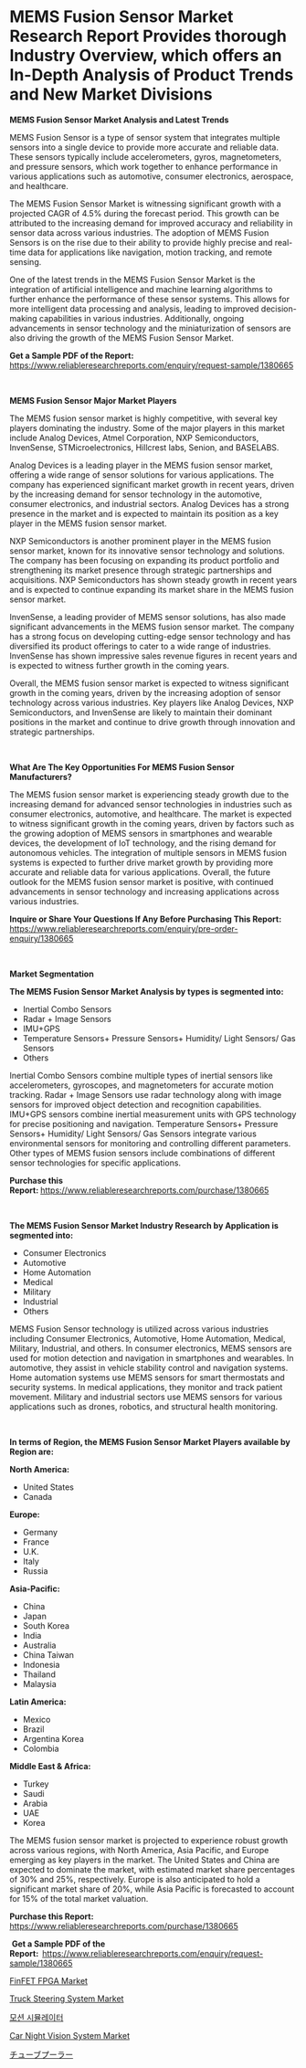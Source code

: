 <p><h1>MEMS Fusion Sensor Market Research Report Provides thorough Industry Overview, which offers an In-Depth Analysis of Product Trends and New Market Divisions</h1></p><p><strong>MEMS Fusion Sensor Market Analysis and Latest Trends</strong></p>
<p><p>MEMS Fusion Sensor is a type of sensor system that integrates multiple sensors into a single device to provide more accurate and reliable data. These sensors typically include accelerometers, gyros, magnetometers, and pressure sensors, which work together to enhance performance in various applications such as automotive, consumer electronics, aerospace, and healthcare.</p><p>The MEMS Fusion Sensor Market is witnessing significant growth with a projected CAGR of 4.5% during the forecast period. This growth can be attributed to the increasing demand for improved accuracy and reliability in sensor data across various industries. The adoption of MEMS Fusion Sensors is on the rise due to their ability to provide highly precise and real-time data for applications like navigation, motion tracking, and remote sensing.</p><p>One of the latest trends in the MEMS Fusion Sensor Market is the integration of artificial intelligence and machine learning algorithms to further enhance the performance of these sensor systems. This allows for more intelligent data processing and analysis, leading to improved decision-making capabilities in various industries. Additionally, ongoing advancements in sensor technology and the miniaturization of sensors are also driving the growth of the MEMS Fusion Sensor Market.</p></p>
<p><strong>Get a Sample PDF of the Report:&nbsp;</strong> <a href="https://www.reliableresearchreports.com/enquiry/request-sample/1380665">https://www.reliableresearchreports.com/enquiry/request-sample/1380665</a></p>
<p>&nbsp;</p>
<p><strong>MEMS Fusion Sensor Major Market Players</strong></p>
<p><p>The MEMS fusion sensor market is highly competitive, with several key players dominating the industry. Some of the major players in this market include Analog Devices, Atmel Corporation, NXP Semiconductors, InvenSense, STMicroelectronics, Hillcrest labs, Senion, and BASELABS.</p><p>Analog Devices is a leading player in the MEMS fusion sensor market, offering a wide range of sensor solutions for various applications. The company has experienced significant market growth in recent years, driven by the increasing demand for sensor technology in the automotive, consumer electronics, and industrial sectors. Analog Devices has a strong presence in the market and is expected to maintain its position as a key player in the MEMS fusion sensor market.</p><p>NXP Semiconductors is another prominent player in the MEMS fusion sensor market, known for its innovative sensor technology and solutions. The company has been focusing on expanding its product portfolio and strengthening its market presence through strategic partnerships and acquisitions. NXP Semiconductors has shown steady growth in recent years and is expected to continue expanding its market share in the MEMS fusion sensor market.</p><p>InvenSense, a leading provider of MEMS sensor solutions, has also made significant advancements in the MEMS fusion sensor market. The company has a strong focus on developing cutting-edge sensor technology and has diversified its product offerings to cater to a wide range of industries. InvenSense has shown impressive sales revenue figures in recent years and is expected to witness further growth in the coming years.</p><p>Overall, the MEMS fusion sensor market is expected to witness significant growth in the coming years, driven by the increasing adoption of sensor technology across various industries. Key players like Analog Devices, NXP Semiconductors, and InvenSense are likely to maintain their dominant positions in the market and continue to drive growth through innovation and strategic partnerships.</p></p>
<p>&nbsp;</p>
<p><strong>What Are The Key Opportunities For MEMS Fusion Sensor Manufacturers?</strong></p>
<p><p>The MEMS fusion sensor market is experiencing steady growth due to the increasing demand for advanced sensor technologies in industries such as consumer electronics, automotive, and healthcare. The market is expected to witness significant growth in the coming years, driven by factors such as the growing adoption of MEMS sensors in smartphones and wearable devices, the development of IoT technology, and the rising demand for autonomous vehicles. The integration of multiple sensors in MEMS fusion systems is expected to further drive market growth by providing more accurate and reliable data for various applications. Overall, the future outlook for the MEMS fusion sensor market is positive, with continued advancements in sensor technology and increasing applications across various industries.</p></p>
<p><strong>Inquire or Share Your Questions If Any Before Purchasing This Report:</strong> <a href="https://www.reliableresearchreports.com/enquiry/pre-order-enquiry/1380665">https://www.reliableresearchreports.com/enquiry/pre-order-enquiry/1380665</a></p>
<p>&nbsp;</p>
<p><strong>Market Segmentation</strong></p>
<p><strong>The MEMS Fusion Sensor Market Analysis by types is segmented into:</strong></p>
<p><ul><li>Inertial Combo Sensors</li><li>Radar + Image Sensors</li><li>IMU+GPS</li><li>Temperature Sensors+ Pressure Sensors+ Humidity/ Light Sensors/ Gas Sensors</li><li>Others</li></ul></p>
<p><p>Inertial Combo Sensors combine multiple types of inertial sensors like accelerometers, gyroscopes, and magnetometers for accurate motion tracking. Radar + Image Sensors use radar technology along with image sensors for improved object detection and recognition capabilities. IMU+GPS sensors combine inertial measurement units with GPS technology for precise positioning and navigation. Temperature Sensors+ Pressure Sensors+ Humidity/ Light Sensors/ Gas Sensors integrate various environmental sensors for monitoring and controlling different parameters. Other types of MEMS fusion sensors include combinations of different sensor technologies for specific applications.</p></p>
<p><strong>Purchase this Report:&nbsp;</strong><a href="https://www.reliableresearchreports.com/purchase/1380665">https://www.reliableresearchreports.com/purchase/1380665</a></p>
<p>&nbsp;</p>
<p><strong>The MEMS Fusion Sensor Market Industry Research by Application is segmented into:</strong></p>
<p><ul><li>Consumer Electronics</li><li>Automotive</li><li>Home Automation</li><li>Medical</li><li>Military</li><li>Industrial</li><li>Others</li></ul></p>
<p><p>MEMS Fusion Sensor technology is utilized across various industries including Consumer Electronics, Automotive, Home Automation, Medical, Military, Industrial, and others. In consumer electronics, MEMS sensors are used for motion detection and navigation in smartphones and wearables. In automotive, they assist in vehicle stability control and navigation systems. Home automation systems use MEMS sensors for smart thermostats and security systems. In medical applications, they monitor and track patient movement. Military and industrial sectors use MEMS sensors for various applications such as drones, robotics, and structural health monitoring.</p></p>
<p>&nbsp;</p>
<p><strong>In terms of Region, the MEMS Fusion Sensor Market Players available by Region are:</strong></p>
<p>
    <p> <strong> North America: </strong>
        <ul>
            <li>United States</li>
            <li>Canada</li>
        </ul>
        </p> 
    <p> <strong> Europe: </strong>
        <ul>
            <li>Germany</li>
            <li>France</li>
            <li>U.K.</li>
            <li>Italy</li>
            <li>Russia</li>
        </ul>
        </p> 
    <p> <strong> Asia-Pacific: </strong>
        <ul>
            <li>China</li>
            <li>Japan</li>
            <li>South Korea</li>
            <li>India</li>
            <li>Australia</li>
            <li>China Taiwan</li>
            <li>Indonesia</li>
            <li>Thailand</li>
            <li>Malaysia</li>
        </ul>
        </p> 
    <p> <strong> Latin America: </strong>
        <ul>
            <li>Mexico</li>
            <li>Brazil</li>
            <li>Argentina Korea</li>
            <li>Colombia</li>
        </ul>
        </p> 
    <p> <strong> Middle East & Africa: </strong>
        <ul>
            <li>Turkey</li>
            <li>Saudi</li>
            <li>Arabia</li>
            <li>UAE</li>
            <li>Korea</li>
        </ul>
    </p>
    </p>
<p><p>The MEMS fusion sensor market is projected to experience robust growth across various regions, with North America, Asia Pacific, and Europe emerging as key players in the market. The United States and China are expected to dominate the market, with estimated market share percentages of 30% and 25%, respectively. Europe is also anticipated to hold a significant market share of 20%, while Asia Pacific is forecasted to account for 15% of the total market valuation.</p></p>
<p><strong>Purchase this Report: </strong><a href="https://www.reliableresearchreports.com/purchase/1380665">https://www.reliableresearchreports.com/purchase/1380665</a></p>
<p>&nbsp;<strong>Get a Sample PDF of the Report:&nbsp;&nbsp;</strong><a href="https://www.reliableresearchreports.com/enquiry/request-sample/1380665">https://www.reliableresearchreports.com/enquiry/request-sample/1380665</a></p>
<p><strong></strong></p>
<p><p><a href="https://github.com/mancsybtousav/Market-Research-Report-List-1/blob/main/finfet-fpga-market.md">FinFET FPGA Market</a></p><p><a href="https://issuu.com/reportprime-2/docs/truck-steering-system-market-size-2030.pptx">Truck Steering System Market</a></p><p><a href="https://github.com/rsg307664904/Market-Research-Report-List-1/blob/main/760293411753.md">모션 시뮬레이터</a></p><p><a href="https://issuu.com/reportprime-2/docs/car-night-vision-system-market-size-2030.pptx">Car Night Vision System Market</a></p><p><a href="https://github.com/ddwcuskozol07187/Market-Research-Report-List-1/blob/main/674514712623.md">チューブプーラー</a></p></p>